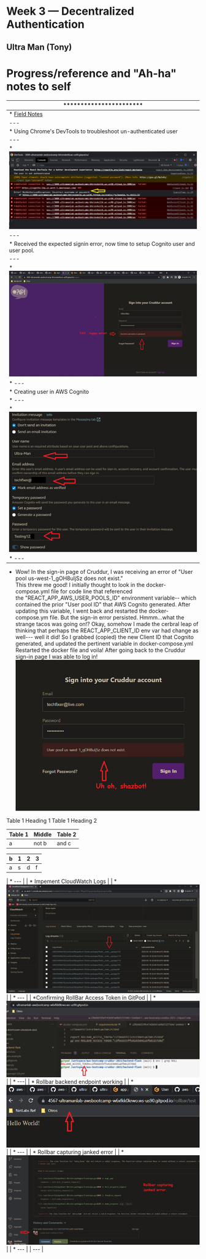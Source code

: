 # Week 3 — Decentralized Authentication

## Ultra Man (Tony)


# Progress/reference and "Ah-ha" notes to self
| *********************** |
| --- |
| * [Field Notes](https://github.com/ultraman-labs/aws-bootcamp-cruddur-2023/blob/main/_docs/assets/week3/Notes-Week3.txt) |
| --- |
| * Using Chrome's DevTools to troubleshoot un-authenticated user |
| --- |
| * ![Sigin Error](../_docs/assets/week3/goodsignuperror.png) |
| --- |
| * Received the expected signin error, now time to setup Cognito user and user pool.|
| --- |
| * ![Happy Error](../_docs/assets/week3/happyerror.png) |
| * ---|
| * Creating user in AWS Cognito
| * ---|
| * ![Cognito User](../_docs/assets/week3/creatinguser.png) |
| * --- |
  * Wow! In the sign-in page of Cruddur, I was receiving an error of "User pool us-west-1_gOH8uljSz does not exist."  
    This threw me good! I initially thought to look in the docker-compose.yml file for code line that referenced  
    the "REACT_APP_AWS_USER_POOLS_ID" environment variable-- which contained the prior "User pool ID" that AWS 
    Cognito generated. After updating this variable, I went back and restarted the docker-compose.ym file. But 
    the sign-in error persisted. Hmmm...what the strange tacos was going on!? Okay, somehow I made the cerbral 
    leap of thinking that perhaps the REACT_APP_CLIENT_ID env var had change as well--- well it did! So I grabbed 
    (copied) the new Client ID that Cognito generated, and updated the pertinent variable in docker-compose.yml 
    Restarted the docker file and voila! After going back to the Cruddur sign-in page I was able to log in! 
   ![Another Sigin Error](../_docs/assets/week3/signinerror.png)

<tr><th>Table 1 Heading 1 </th><th>Table 1 Heading 2</th></tr>
<tr><td>

|Table 1| Middle | Table 2|
|--|--|--|
|a| not b|and c |

</td><td>

|b|1|2|3| 
|--|--|--|--|
|a|s|d|f|

</td></tr> </table>


| * --- |
| * Impement CloudWatch Logs |
| * ![CLoud Watch Logs](../_docs/assets/week2/logstreams.png) |
| * --- |
| *Confirming RollBar Access Token in GitPod |
| * ![RollBar Acess Token](../_docs/assets/week2/rollbaraccesstoken.png) |
| * ---|
| * Rollbar backend endpoint working |
| * ![RollBar Acess Token](../_docs/assets/week2/holarollbar.png) |
| * --- |
| * Rollbar capturing janked error |
| * ![RollBar Acess Token](../_docs/assets/week2/rollbarjankederror.png) |
| * --- |
| --- |




